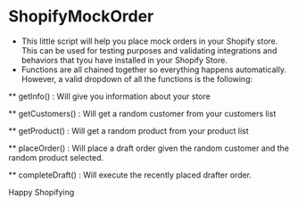 # ShopifyMockOrder

* This little script will help you place mock orders in your Shopify store. This can be used for testing purposes and validating integrations and behaviors that tyou have installed in your Shopify Store.
* Functions are all chained together so everything happens automatically. However, a valid dropdown of all the functions is the following:

** getInfo() : Will give you information about your store

** getCustomers() : Will get a random customer from your customers list

** getProduct() : Will get a random product from your product list

** placeOrder() : Will place a draft order given the random customer and the random product selected.

** completeDraft() : Will execute the recently placed drafter order. 

Happy Shopifying
